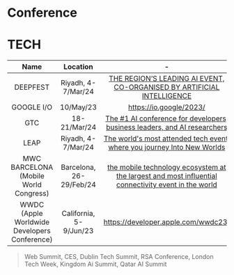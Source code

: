 # Conference

# TECH
Name|Location|-
:-:|:-:|:-:
DEEPFEST|Riyadh, 4-7/Mar/24|[THE REGION’S LEADING AI EVENT, CO-ORGANISED BY ARTIFICIAL INTELLIGENCE](https://deepfest.com/)
GOOGLE I/O|10/May/23|https://io.google/2023/
GTC|18-21/Mar/24|[The #1 AI conference for developers, business leaders, and AI researchers](https://www.nvidia.com/gtc/)
LEAP|Riyadh, 4-7/Mar/24|[The world's most attended tech event, where you journey Into New Worlds](https://onegiantleap.com/)
MWC BARCELONA (Mobile World Congress)|Barcelona, 26-29/Feb/24|[the mobile technology ecosystem at the largest and most influential connectivity event in the world](https://www.mwcbarcelona.com/)
WWDC (Apple Worldwide Developers Conference)|California, 5-9/Jun/23|https://developer.apple.com/wwdc23/
> Web Summit, CES, Dublin Tech Summit, RSA Conference, London Tech Week, Kingdom Ai Summit, Qatar AI Summit

